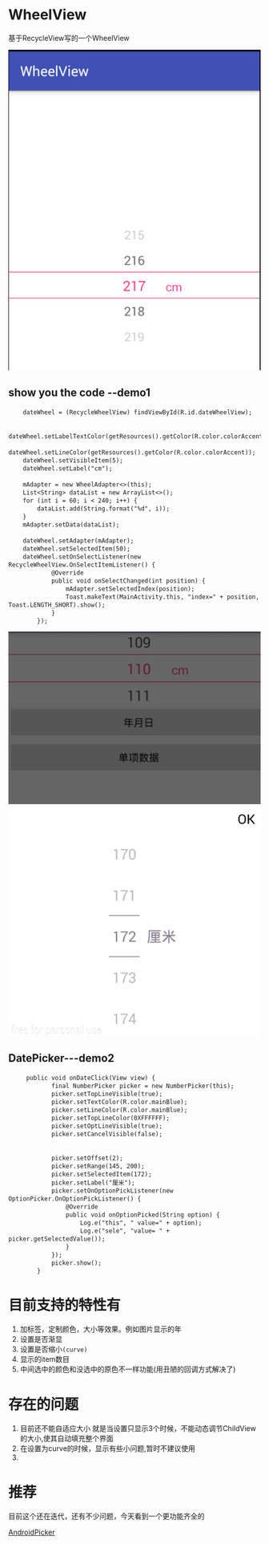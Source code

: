 # WheelView
基于RecycleView写的一个WheelView

![](art/demo.png)
## show you the code --demo1

        dateWheel = (RecycleWheelView) findViewById(R.id.dateWheelView);
         
        dateWheel.setLabelTextColor(getResources().getColor(R.color.colorAccent));
        dateWheel.setLineColor(getResources().getColor(R.color.colorAccent));
        dateWheel.setVisibleItem(5);
        dateWheel.setLabel("cm");
        
        mAdapter = new WheelAdapter<>(this);
        List<String> dataList = new ArrayList<>();
        for (int i = 60; i < 240; i++) {
            dataList.add(String.format("%d", i));
        }
        mAdapter.setData(dataList);
        
        dateWheel.setAdapter(mAdapter);
        dateWheel.setSelectedItem(50);
        dateWheel.setOnSelectListener(new RecycleWheelView.OnSelectItemListener() {
                @Override
                public void onSelectChanged(int position) {
                    mAdapter.setSelectedIndex(position);
                    Toast.makeText(MainActivity.this, "index=" + position, Toast.LENGTH_SHORT).show();
                }
            });



![demo2](art/demo2.jpg)

## DatePicker---demo2

         public void onDateClick(View view) {
                final NumberPicker picker = new NumberPicker(this);
                picker.setTopLineVisible(true);
                picker.setTextColor(R.color.mainBlue);
                picker.setLineColor(R.color.mainBlue);
                picker.setTopLineColor(0XFFFFFF);
                picker.setOptLineVisible(true);
                picker.setCancelVisible(false);


                picker.setOffset(2);
                picker.setRange(145, 200);
                picker.setSelectedItem(172);
                picker.setLabel("厘米");
                picker.setOnOptionPickListener(new OptionPicker.OnOptionPickListener() {
                    @Override
                    public void onOptionPicked(String option) {
                        Log.e("this", " value=" + option);
                        Log.e("sele", "value= " + picker.getSelectedValue());
                    }
                });
                picker.show();
            }
 
# 目前支持的特性有

1. 加标签，定制颜色，大小等效果。例如图片显示的年
2. 设置是否渐显
3. 设置是否缩小`(curve)`
4. 显示的item数目
5. 中间选中的颜色和没选中的原色不一样功能(用丑陋的回调方式解决了)

# 存在的问题
1. 目前还不能自适应大小
   就是当设置只显示3个时候，不能动态调节ChildView的大小,使其自动填充整个界面
2. 在设置为curve的时候，显示有些小问题,暂时不建议使用  
3. 

#  推荐
目前这个还在迭代，还有不少问题，今天看到一个更功能齐全的

[AndroidPicker](https://github.com/gzu-liyujiang/AndroidPicker)
 

